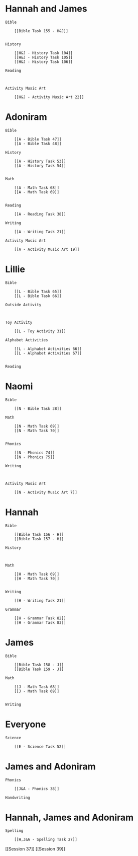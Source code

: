 # Hannah and James

	Bible

		[[Bible Task 155 - H&J]]
		

	History

		[[H&J - History Task 104]]
		[[H&J - History Task 105]]
		[[H&J - History Task 106]]

	Reading

		

	Activity Music Art

		[[H&J - Activity Music Art 22]]
# Adoniram

	Bible

		[[A - Bible Task 47]]
		[[A - Bible Task 48]]

	History

		[[A - History Task 53]]
		[[A - History Task 54]]
		

	Math

		[[A - Math Task 68]]
		[[A - Math Task 69]]
		

	Reading

		[[A - Reading Task 38]]

	Writing

		[[A - Writing Task 21]]

	Activity Music Art

		[[A - Activity Music Art 19]]

# Lillie

	Bible

		[[L - Bible Task 65]]
		[[L - Bible Task 66]]

	Outside Activity

		

	Toy Activity

		[[L - Toy Activity 31]]

	Alphabet Activities

		[[L - Alphabet Activities 66]]
		[[L - Alphabet Activities 67]]
		

	Reading

		

# Naomi

	Bible

		[[N - Bible Task 38]]

	Math

		[[N - Math Task 69]]
		[[N - Math Task 70]]
		

	Phonics

		[[N - Phonics 74]]
		[[N - Phonics 75]]

	Writing

		

	Activity Music Art

		[[N - Activity Music Art 7]]

# Hannah

	Bible

		[[Bible Task 156 - H]]
		[[Bible Task 157 - H]]

	History

		

	Math

		[[H - Math Task 69]]
		[[H - Math Task 70]]
		

	Writing

		[[H - Writing Task 21]]

	Grammar

		[[H - Grammar Task 82]]
		[[H - Grammar Task 83]]
		
# James

	Bible

		[[Bible Task 158 - J]]
		[[Bible Task 159 - J]]

	Math

		[[J - Math Task 68]]
		[[J - Math Task 69]]
		

	Writing

		

# Everyone

	Science

		[[E - Science Task 52]]
		
# James and Adoniram

	Phonics

		[[J&A - Phonics 38]]

	Handwriting

		
# Hannah, James and Adoniram

	Spelling

		[[H,J&A - Spelling Task 27]]




[[Session 37]]
[[Session 39]]
